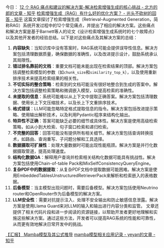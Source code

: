 今日：
[12 个 RAG 痛点和建议的解决方案-解决检索增强生成的核心挑战 - 北方的郎的文章 - 知乎](https://zhuanlan.zhihu.com/p/681351068)
[检索增强生成（RAG）有什么好的优化方案？ - 光头不砍树的回答 - 知乎](https://www.zhihu.com/question/628651389/answer/3359480520)
这篇文章探讨了检索增强生成（Retrieval-Augmented Generation，简称RAG）系统开发过程中的12个常见痛点，并提出了相应的解决方案。这些痛点和解决方案是基于Barnett等人的论文《设计检索增强生成系统时的七个故障点》以及其他开发者的经验总结。以下是对这些痛点及其解决方案的总结：
1. **内容缺失**：当知识库中没有答案时，RAG系统可能会提供误导性信息。解决方案包括清理数据质量，确保数据的准确性，以及改进提示设计，鼓励系统承认其局限性。
2. **错过排名靠前的文档**：重要文档可能未能出现在检索结果的顶部。解决方案包括调整检索模型的参数（如`chunk_size`和`similarity_top_k`），以及使用重新排序技术来提高检索结果的相关性。
3. **不切实际的整合策略**：检索到的文档可能没有很好地整合到生成的答案中。解决方案包括调整检索策略和微调嵌入模型，以提高检索的准确性。
4. **未提取的信息**：系统可能难以从上下文中提取正确答案。解决方案包括清理数据、使用长上下文压缩技术，以及长上下文重排序技术。
5. **格式错误**：LLM可能忽略特定格式提取信息的指令。解决方案包括改进提示策略、使用输出解析技术，以及利用Pydantic程序来结构化输出。
6. **特异性不正确**：答案可能缺乏必要的细节或具体性。解决方案是使用高级检索策略，如从小到大检索、句子窗口检索和递归检索。
7. **不完整的回答**：回答可能没有提供所有相关细节。解决方案包括查询转换技术，如路由、查询重写、子问题分解和工具选择。
8. **数据摄取可扩展性**：处理大量数据时可能出现性能瓶颈。解决方案是并行化数据摄取管道，提高处理速度。
9. **结构化数据QA**：解释用户查询并检索相关结构化数据可能具有挑战性。解决方案包括使用Chain-of-table Pack和MixSelfConsistencyQueryEngine。
10. **复杂PDF中的数据提取**：从复杂PDF文档中提取数据可能困难。解决方案是使用EmbeddedTablesUnstructuredRetrieverPack来解析和检索嵌入的表格数据。
11. **后备模型**：当主模型出现问题时，需要后备模型。解决方案包括使用Neutrino router和OpenRouter作为后备模型的解决方案。
12. **LLM安全性**：需要对抗提示注入、处理不安全输出和防止敏感信息泄露。解决方案是使用Llama Guard来对LLM的输入和输出进行内容分类和监管。
文章还提供了相关代码片段和进一步阅读的资源链接，以帮助开发者更好地理解和实施这些解决方案。通过这些方法，开发者可以提高RAG系统的性能和可靠性，从而更有效地解决日常开发中的挑战。

[【汇报】 Mamba模型及其公式推导](https://www.bilibili.com/video/BV17A4m1F7RX/?share_source=copy_web&vd_source=7e5be2911b148305be8878070abd5138)
[mamba模型相关应用记录 - yeyan的文章 - 知乎](https://zhuanlan.zhihu.com/p/691558635)

